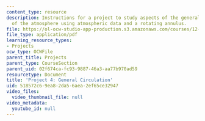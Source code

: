 ```yaml
---
content_type: resource
description: Instructions for a project to study aspects of the general circulation
  of the atmosphere using atmospheric data and a rotating annulus.
file: https://ol-ocw-studio-app-production.s3.amazonaws.com/courses/12-307-weather-and-climate-laboratory-spring-2009/518572c69ea82da56aea2ef65ce32947_climatology_lab.pdf
file_type: application/pdf
learning_resource_types:
- Projects
ocw_type: OCWFile
parent_title: Projects
parent_type: CourseSection
parent_uid: 02f674ca-fc93-9887-46a3-aa77b970ad59
resourcetype: Document
title: 'Project 4: General Circulation'
uid: 518572c6-9ea8-2da5-6aea-2ef65ce32947
video_files:
  video_thumbnail_file: null
video_metadata:
  youtube_id: null
---
```

